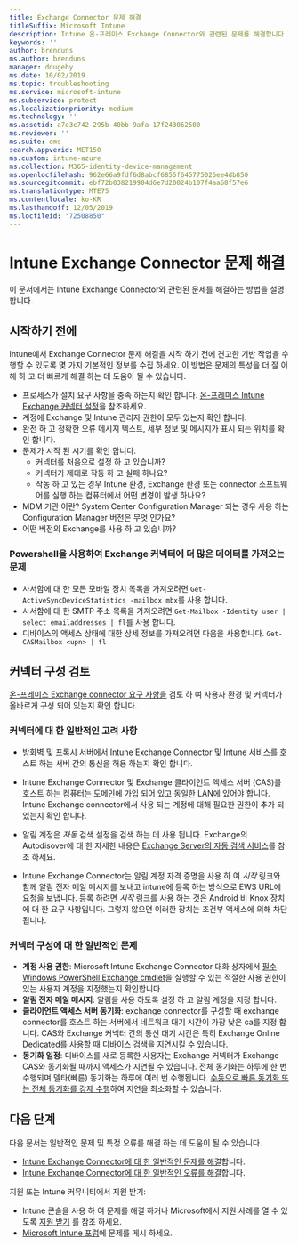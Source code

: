 ```yaml
---
title: Exchange Connector 문제 해결
titleSuffix: Microsoft Intune
description: Intune 온-프레미스 Exchange Connector와 관련된 문제를 해결합니다.
keywords: ''
author: brenduns
ms.author: brenduns
manager: dougeby
ms.date: 10/02/2019
ms.topic: troubleshooting
ms.service: microsoft-intune
ms.subservice: protect
ms.localizationpriority: medium
ms.technology: ''
ms.assetid: a7e3c742-295b-40bb-9afa-17f243062500
ms.reviewer: ''
ms.suite: ems
search.appverid: MET150
ms.custom: intune-azure
ms.collection: M365-identity-device-management
ms.openlocfilehash: 962e66a9fdf6d8abcf6855f645775026ee4db850
ms.sourcegitcommit: ebf72b038219904d6e7d20024b107f4aa68f57e6
ms.translationtype: MTE75
ms.contentlocale: ko-KR
ms.lasthandoff: 12/05/2019
ms.locfileid: "72508850"
---
```

# <a name="troubleshoot-the-intune-exchange-connector"></a>Intune Exchange Connector 문제 해결

이 문서에서는 Intune Exchange Connector와 관련된 문제를 해결하는 방법을 설명합니다.

## <a name="before-you-start"></a>시작하기 전에

Intune에서 Exchange Connector 문제 해결을 시작 하기 전에 견고한 기반 작업을 수행할 수 있도록 몇 가지 기본적인 정보를 수집 하세요. 이 방법은 문제의 특성을 더 잘 이해 하 고 더 빠르게 해결 하는 데 도움이 될 수 있습니다.

- 프로세스가 설치 요구 사항을 충족 하는지 확인 합니다. [온-프레미스 Intune Exchange 커넥터 설정](exchange-connector-install.md)을 참조하세요.
- 계정에 Exchange 및 Intune 관리자 권한이 모두 있는지 확인 합니다.
- 완전 하 고 정확한 오류 메시지 텍스트, 세부 정보 및 메시지가 표시 되는 위치를 확인 합니다.
- 문제가 시작 된 시기를 확인 합니다. 
  - 커넥터를 처음으로 설정 하 고 있습니까? 
  - 커넥터가 제대로 작동 하 고 실패 하나요?
  - 작동 하 고 있는 경우 Intune 환경, Exchange 환경 또는 connector 소프트웨어를 실행 하는 컴퓨터에서 어떤 변경이 발생 하나요?
- MDM 기관 이란? System Center Configuration Manager 되는 경우 사용 하는 Configuration Manager 버전은 무엇 인가요?
- 어떤 버전의 Exchange를 사용 하 고 있습니까?

### <a name="use-powershell-to-get-more-data-on-exchange-connector-issues"></a>Powershell을 사용하여 Exchange 커넥터에 더 많은 데이터를 가져오는 문제

- 사서함에 대 한 모든 모바일 장치 목록을 가져오려면 `Get-ActiveSyncDeviceStatistics -mailbox mbx`를 사용 합니다.
- 사서함에 대 한 SMTP 주소 목록을 가져오려면 `Get-Mailbox -Identity user | select emailaddresses | fl`를 사용 합니다.
- 디바이스의 액세스 상태에 대한 상세 정보를 가져오려면 다음을 사용합니다. `Get-CASMailbox <upn> | fl`

## <a name="review-the-connector-configuration"></a>커넥터 구성 검토

[온-프레미스 Exchange connector 요구 사항을](exchange-connector-install.md#intune-exchange-connector-requirements) 검토 하 여 사용자 환경 및 커넥터가 올바르게 구성 되어 있는지 확인 합니다. 

### <a name="general-considerations-for-the-connector"></a>커넥터에 대 한 일반적인 고려 사항

- 방화벽 및 프록시 서버에서 Intune Exchange Connector 및 Intune 서비스를 호스트 하는 서버 간의 통신을 허용 하는지 확인 합니다.

- Intune Exchange Connector 및 Exchange 클라이언트 액세스 서버 (CAS)를 호스트 하는 컴퓨터는 도메인에 가입 되어 있고 동일한 LAN에 있어야 합니다. Intune Exchange connector에서 사용 되는 계정에 대해 필요한 권한이 추가 되었는지 확인 합니다.

- 알림 계정은 *자동* 검색 설정을 검색 하는 데 사용 됩니다. Exchange의 Autodisover에 대 한 자세한 내용은 [Exchange Server의 자동 검색 서비스](https://docs.microsoft.com/exchange/architecture/client-access/autodiscover?view=exchserver-2016)를 참조 하세요.

- Intune Exchange Connector는 알림 계정 자격 증명을 사용 하 여 *시작* 링크와 함께 알림 전자 메일 메시지를 보내고 intune에 등록 하는 방식으로 EWS URL에 요청을 보냅니다. 등록 하려면 *시작* 링크를 사용 하는 것은 Android 비 Knox 장치에 대 한 요구 사항입니다. 그렇지 않으면 이러한 장치는 조건부 액세스에 의해 차단 됩니다.

### <a name="common-issues-for-connector-configurations"></a>커넥터 구성에 대 한 일반적인 문제

- **계정 사용 권한**: Microsoft Intune Exchange Connector 대화 상자에서 [필수 Windows PowerShell Exchange cmdlet](exchange-connector-install.md#exchange-cmdlet-requirements)을 실행할 수 있는 적절한 사용 권한이 있는 사용자 계정을 지정했는지 확인합니다.
- **알림 전자 메일 메시지**: 알림을 사용 하도록 설정 하 고 알림 계정을 지정 합니다.
- **클라이언트 액세스 서버 동기화**: exchange connector를 구성할 때 exchange connector를 호스트 하는 서버에서 네트워크 대기 시간이 가장 낮은 ca를 지정 합니다. CAS와 Exchange 커넥터 간의 통신 대기 시간은 특히 Exchange Online Dedicated를 사용할 때 디바이스 검색을 지연시킬 수 있습니다.
- **동기화 일정**: 디바이스를 새로 등록한 사용자는 Exchange 커넥터가 Exchange CAS와 동기화될 때까지 액세스가 지연될 수 있습니다. 전체 동기화는 하루에 한 번 수행되며 델타(빠른) 동기화는 하루에 여러 번 수행됩니다. [수동으로 빠른 동기화 또는 전체 동기화를 강제 수행](exchange-connector-install.md#manually-force-a-quick-sync-or-full-sync)하여 지연을 최소화할 수 있습니다.

## <a name="next-steps"></a>다음 단계
다음 문서는 일반적인 문제 및 특정 오류를 해결 하는 데 도움이 될 수 있습니다.

- [Intune Exchange Connector에 대 한 일반적인 문제를 해결](troubleshoot-exchange-connector-common-problems.md)합니다.
- [Intune Exchange Connector에 대 한 일반적인 오류를 해결](troubleshoot-exchange-connector-common-errors.md)합니다.

지원 또는 Intune 커뮤니티에서 지원 받기:

- Intune 콘솔을 사용 하 여 문제를 해결 하거나 Microsoft에서 지원 사례를 열 수 있도록 [지원 받기](../fundamentals/get-support.md) 를 참조 하세요. 
- [Microsoft Intune 포럼](https://social.technet.microsoft.com/Forums/en-US/home?forum=microsoftintuneprod)에 문제를 게시 하세요.  

